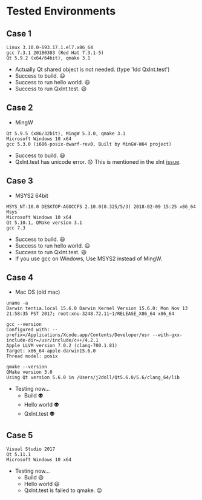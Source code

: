 # Tested Environments

## Case 1

```
Linux 3.10.0-693.17.1.el7.x86_64
gcc 7.3.1 20180303 (Red Hat 7.3.1-5)
Qt 5.9.2 (x64/64bit), qmake 3.1 
```

- Actually Qt shared object is not needed. (type 'ldd Qxlnt.test')
- Success to build. :smiley:
- Success to run hello world. :smiley:
- Success to run Qxlnt.test. :smiley:

## Case 2
- MingW

```
Qt 5.9.5 (x86/32bit), MingW 5.3.0, qmake 3.1
Microsoft Windows 10 x64
gcc 5.3.0 (i686-posix-dwarf-rev0, Built by MinGW-W64 project)
```

- Success to build. :smiley:
- Qxlnt.test has unicode error. :rage: This is mentioned in the xlnt [issue](https://github.com/tfussell/xlnt/issues/251).

## Case 3
- MSYS2 64bit

```
MSYS_NT-10.0 DESKTOP-AGOCCFS 2.10.0(0.325/5/3) 2018-02-09 15:25 x86_64 Msys
Microsoft Windows 10 x64
Qt 5.10.1, QMake version 3.1
gcc 7.3
```

- Success to build. :smiley:
- Success to run hello world. :smiley:
- Success to run Qxlnt.test. :smiley:
- If you use gcc on Windows, Use MSYS2 instead of MingW. 

## Case 4
- Mac OS (old mac)

```
uname -a
Darwin tentia.local 15.6.0 Darwin Kernel Version 15.6.0: Mon Nov 13 21:58:35 PST 2017; root:xnu-3248.72.11~1/RELEASE_X86_64 x86_64

gcc --version
Configured with: --prefix=/Applications/Xcode.app/Contents/Developer/usr --with-gxx-include-dir=/usr/include/c++/4.2.1
Apple LLVM version 7.0.2 (clang-700.1.81)
Target: x86_64-apple-darwin15.6.0
Thread model: posix

qmake --version
QMake version 3.0
Using Qt version 5.6.0 in /Users/j2doll/Qt5.6.0/5.6/clang_64/lib
```

- Testing now...
	- Build :alien:
	- Hello world :alien:
	- Qxlnt.test :alien:

## Case 5

```
Visual Studio 2017
Qt 5.11.1
Microsoft Windows 10 x64
```

- Testing now...
	- Build :smiley:
	- Hello world :smiley:
	- Qxlnt.test is failed to qmake. :rage:

